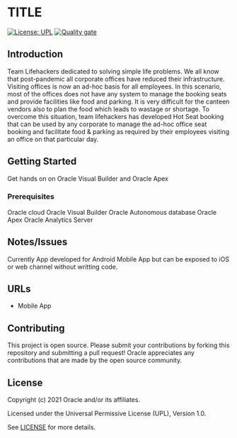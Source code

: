 # TITLE

[![License: UPL](https://img.shields.io/badge/license-UPL-green)](https://img.shields.io/badge/license-UPL-green) [![Quality gate](https://sonarcloud.io/api/project_badges/quality_gate?project=oracle-devrel_test)](https://sonarcloud.io/dashboard?id=oracle-devrel_test)


## Introduction
Team Lifehackers dedicated to solving simple life problems. We all know that post-pandemic all corporate offices have reduced their infrastructure. Visiting offices is now an ad-hoc basis for all employees. In this scenario, most of the offices does not have any system to manage the booking seats and provide facilities like food and parking. It is very difficult for the canteen vendors also to plan the food which leads to wastage or shortage. 
To overcome this situation, team lifehackers has developed Hot Seat booking that can be used by any corporate to manage the ad-hoc office seat booking and facilitate food & parking as required by their employees visiting an office on that particular day.

## Getting Started
Get hands on on Oracle Visual Builder and Oracle Apex

### Prerequisites
Oracle cloud
Oracle Visual Builder
Oracle Autonomous database
Oracle Apex
Oracle Analytics Server

## Notes/Issues
Currently App developed for Android Mobile App but can be exposed to iOS or web channel without writting code.

## URLs
* Mobile App

## Contributing
This project is open source.  Please submit your contributions by forking this repository and submitting a pull request!  Oracle appreciates any contributions that are made by the open source community.

## License
Copyright (c) 2021 Oracle and/or its affiliates.

Licensed under the Universal Permissive License (UPL), Version 1.0.

See [LICENSE](LICENSE) for more details.
